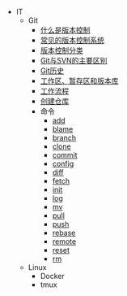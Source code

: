 * IT
  * Git
    * [什么是版本控制](./InfoTech/Git/what_is_version_control.md)
    * [常见的版本控制系统](./InfoTech/Git/tools.md)
    * [版本控制分类](./InfoTech/Git/category.md)
    * [Git与SVN的主要区别](./InfoTech/Git/git-vs-svn.md)
    * [Git历史](./InfoTech/Git/history.md)
    * [工作区、暂存区和版本库](./InfoTech/Git/workspace-stage-repo.md)
    * [工作流程](./InfoTech/Git/procedure.md)
    * [创建仓库](./InfoTech/Git/create-repo.md)
    * 命令
      * [add](./InfoTech/Git/commands/add.md)
      * [blame](./InfoTech/Git/commands/blame.md)
      * [branch](./InfoTech/Git/commands/branch.md)
      * [clone](./InfoTech/Git/commands/clone.md)
      * [commit](./InfoTech/Git/commands/commit.md)
      * [config](./InfoTech/Git/commands/config.md)
      * [diff](./InfoTech/Git/commands/diff.md)
      * [fetch](./InfoTech/Git/commands/fetch.md)
      * [init](./InfoTech/Git/commands/init.md)
      * [log](./InfoTech/Git/commands/log.md)
      * [mv](./InfoTech/Git/commands/mv.md)
      * [pull](./InfoTech/Git/commands/pull.md)
      * [push](./InfoTech/Git/commands/push.md)
      * [rebase](./InfoTech/Git/commands/rebase.md)
      * [remote](./InfoTech/Git/commands/remote.md)
      * [reset](./InfoTech/Git/commands/reset.md)
      * [rm](./InfoTech/Git/commands/rm.md)
  * Linux
    * Docker
    * tmux
